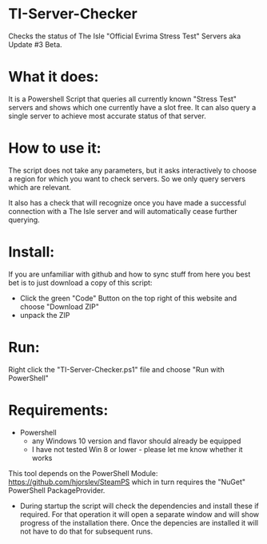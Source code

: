 # TI-Server-Checker
Checks the status of The Isle "Official Evrima Stress Test" Servers aka Update #3 Beta.

# What it does:
It is a Powershell Script that queries all currently known "Stress Test" servers and shows which one currently have a slot free.
It can also query a single server to achieve most accurate status of that server.

# How to use it:
The script does not take any parameters, but it asks interactively to choose a region for which you want to check servers. So we only query servers which are relevant.

It also has a check that will recognize once you have made a successful connection with a The Isle server and will automatically cease further querying.

# Install:
If you are unfamiliar with github and how to sync stuff from here you best bet is to just download a copy of this script:
* Click the green "Code" Button on the top right of this website and choose "Download ZIP"
* unpack the ZIP

# Run:
Right click the "TI-Server-Checker.ps1" file and choose "Run with PowerShell"

# Requirements:
* Powershell
  * any Windows 10 version and flavor should already be equipped
  * I have not tested Win 8 or lower - please let me know whether it works

This tool depends on the PowerShell Module:
https://github.com/hjorslev/SteamPS
which in turn requires the "NuGet" PowerShell PackageProvider.

* During startup the script will check the dependencies and install these if required. For that operation it will open a separate window and will show progress of the installation there. Once the depencies are installed it will not have to do that for subsequent runs.